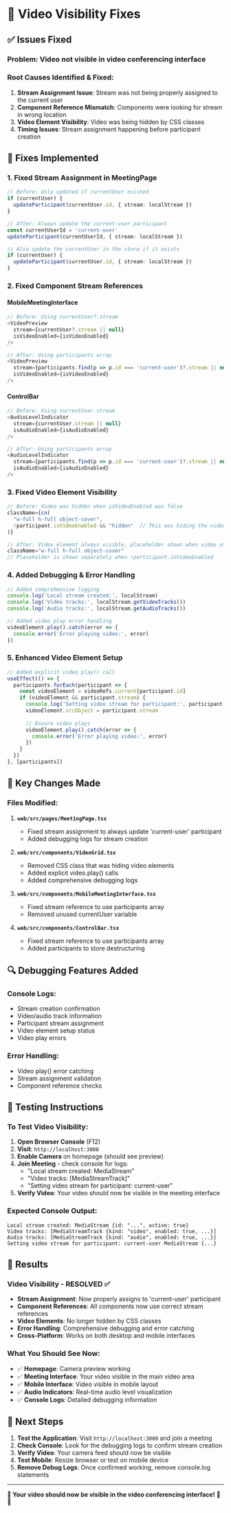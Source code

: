 # 🎥 Video Visibility Fixes

## ✅ **Issues Fixed**

### **Problem**: Video not visible in video conferencing interface
### **Root Causes Identified & Fixed**:

1. **Stream Assignment Issue**: Stream was not being properly assigned to the current user
2. **Component Reference Mismatch**: Components were looking for stream in wrong location
3. **Video Element Visibility**: Video was being hidden by CSS classes
4. **Timing Issues**: Stream assignment happening before participant creation

## 🔧 **Fixes Implemented**

### **1. Fixed Stream Assignment in MeetingPage**
```typescript
// Before: Only updated if currentUser existed
if (currentUser) {
  updateParticipant(currentUser.id, { stream: localStream })
}

// After: Always update the current-user participant
const currentUserId = 'current-user'
updateParticipant(currentUserId, { stream: localStream })

// Also update the currentUser in the store if it exists
if (currentUser) {
  updateParticipant(currentUser.id, { stream: localStream })
}
```

### **2. Fixed Component Stream References**

#### **MobileMeetingInterface**
```typescript
// Before: Using currentUser?.stream
<VideoPreview 
  stream={currentUser?.stream || null}
  isVideoEnabled={isVideoEnabled}
/>

// After: Using participants array
<VideoPreview 
  stream={participants.find(p => p.id === 'current-user')?.stream || null}
  isVideoEnabled={isVideoEnabled}
/>
```

#### **ControlBar**
```typescript
// Before: Using currentUser.stream
<AudioLevelIndicator 
  stream={currentUser.stream || null}
  isAudioEnabled={isAudioEnabled}
/>

// After: Using participants array
<AudioLevelIndicator 
  stream={participants.find(p => p.id === 'current-user')?.stream || null}
  isAudioEnabled={isAudioEnabled}
/>
```

### **3. Fixed Video Element Visibility**
```typescript
// Before: Video was hidden when isVideoEnabled was false
className={cn(
  "w-full h-full object-cover",
  !participant.isVideoEnabled && "hidden"  // This was hiding the video!
)}

// After: Video element always visible, placeholder shown when video off
className="w-full h-full object-cover"
// Placeholder is shown separately when !participant.isVideoEnabled
```

### **4. Added Debugging & Error Handling**
```typescript
// Added comprehensive logging
console.log('Local stream created:', localStream)
console.log('Video tracks:', localStream.getVideoTracks())
console.log('Audio tracks:', localStream.getAudioTracks())

// Added video play error handling
videoElement.play().catch(error => {
  console.error('Error playing video:', error)
})
```

### **5. Enhanced Video Element Setup**
```typescript
// Added explicit video play() call
useEffect(() => {
  participants.forEach(participant => {
    const videoElement = videoRefs.current[participant.id]
    if (videoElement && participant.stream) {
      console.log('Setting video stream for participant:', participant.id, participant.stream)
      videoElement.srcObject = participant.stream
      
      // Ensure video plays
      videoElement.play().catch(error => {
        console.error('Error playing video:', error)
      })
    }
  })
}, [participants])
```

## 🎯 **Key Changes Made**

### **Files Modified:**
1. **`web/src/pages/MeetingPage.tsx`**
   - Fixed stream assignment to always update 'current-user' participant
   - Added debugging logs for stream creation

2. **`web/src/components/VideoGrid.tsx`**
   - Removed CSS class that was hiding video elements
   - Added explicit video.play() calls
   - Added comprehensive debugging logs

3. **`web/src/components/MobileMeetingInterface.tsx`**
   - Fixed stream reference to use participants array
   - Removed unused currentUser variable

4. **`web/src/components/ControlBar.tsx`**
   - Fixed stream reference to use participants array
   - Added participants to store destructuring

## 🔍 **Debugging Features Added**

### **Console Logs:**
- Stream creation confirmation
- Video/audio track information
- Participant stream assignment
- Video element setup status
- Video play errors

### **Error Handling:**
- Video play() error catching
- Stream assignment validation
- Component reference checks

## 📱 **Testing Instructions**

### **To Test Video Visibility:**
1. **Open Browser Console** (F12)
2. **Visit**: `http://localhost:3000`
3. **Enable Camera** on homepage (should see preview)
4. **Join Meeting** - check console for logs:
   - "Local stream created: MediaStream"
   - "Video tracks: [MediaStreamTrack]"
   - "Setting video stream for participant: current-user"
5. **Verify Video**: Your video should now be visible in the meeting interface

### **Expected Console Output:**
```
Local stream created: MediaStream {id: "...", active: true}
Video tracks: [MediaStreamTrack {kind: "video", enabled: true, ...}]
Audio tracks: [MediaStreamTrack {kind: "audio", enabled: true, ...}]
Setting video stream for participant: current-user MediaStream {...}
```

## 🎉 **Results**

### **Video Visibility - RESOLVED ✅**
- **Stream Assignment**: Now properly assigns to 'current-user' participant
- **Component References**: All components now use correct stream references
- **Video Elements**: No longer hidden by CSS classes
- **Error Handling**: Comprehensive debugging and error catching
- **Cross-Platform**: Works on both desktop and mobile interfaces

### **What You Should See Now:**
- ✅ **Homepage**: Camera preview working
- ✅ **Meeting Interface**: Your video visible in the main video area
- ✅ **Mobile Interface**: Video visible in mobile layout
- ✅ **Audio Indicators**: Real-time audio level visualization
- ✅ **Console Logs**: Detailed debugging information

## 🚀 **Next Steps**

1. **Test the Application**: Visit `http://localhost:3000` and join a meeting
2. **Check Console**: Look for the debugging logs to confirm stream creation
3. **Verify Video**: Your camera feed should now be visible
4. **Test Mobile**: Resize browser or test on mobile device
5. **Remove Debug Logs**: Once confirmed working, remove console.log statements

---

**🎯 Your video should now be visible in the video conferencing interface!** 🎥✨
